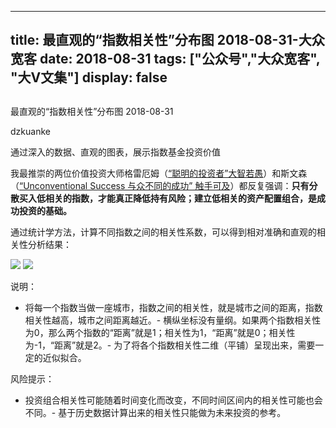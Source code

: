 
---
title:   最直观的“指数相关性”分布图 2018-08-31-大众宽客
date: 2018-08-31
tags: ["公众号","大众宽客", "大V文集"]
display: false
---


## 



最直观的“指数相关性”分布图 2018-08-31




dzkuanke




通过深入的数据、直观的图表，展示指数基金投资价值


我最推崇的两位价值投资大师格雷厄姆（[“聪明的投资者”大智若愚](http://mp.weixin.qq.com/s?__biz=MzAwMTc1MDcwNw==&amp;mid=2648273008&amp;idx=1&amp;sn=1986e188daec22378d05243c9970483c&amp;chksm=82f933acb58ebabae67065fc8fb942a6458e6d204acbfe42d5eaf68f6c49ee02353936ac64c5&amp;scene=21#wechat_redirect)）和斯文森（[“Unconventional Success 与众不同的成功” 触手可及](http://mp.weixin.qq.com/s?__biz=MzAwMTc1MDcwNw==&amp;mid=2648273011&amp;idx=1&amp;sn=e22705a245e90fb6e42877456523cdcd&amp;chksm=82f933afb58ebab9945ddad1406b7ee013416143466430ab9e04883cf94942b0d1dc10ac6ca1&amp;scene=21#wechat_redirect)）都反复强调：**只有分散买入低相关的指数**<h-char unicode="ff0c" class="biaodian cjk bd-end bd-cop bd-hangable bd-jiya"><h-inner>**，**</h-inner></h-char>**才能真正降低持有风险；建立低相关的资产配置组合，是成功投资的基础。**



通过统计学方法，计算不同指数之间的相关性系数，可以得到相对准确和直观的相关性分析结果：



<img class="" data-copyright="0" data-ratio="0.8184764991896273" data-s="300,640" src="https://mmbiz.qpic.cn/mmbiz_png/PKw3FQPmhIjPla75ts1v3SMayHianCNQyyPQ70yxy1LqXZuntbWf95ufsEOkMpdq7Y7djhTXX4GGXDIZSzPxibHA/640?wx_fmt=png" data-type="png" data-w="1234" style=""/>

<img class="" data-copyright="0" data-ratio="0.8205546492659054" data-s="300,640" src="https://mmbiz.qpic.cn/mmbiz_png/PKw3FQPmhIjPla75ts1v3SMayHianCNQyXReqZ6Eh6k5MkFZNyF3gPhiapa0j4edwxt9zeK8kw4gH1Qxib0A6U2Ng/640?wx_fmt=png" data-type="png" data-w="1226" style=""/>

说明：
- 将每一个指数当做一座城市，指数之间的相关性，就是城市之间的距离，指数相关性越高，城市之间距离越近。- 横纵坐标没有量纲。如果两个指数相关性为0，那么两个指数的“距离”就是1；相关性为1，“距离”就是0；相关性为-1，“距离”就是2。- 为了将各个指数相关性二维（平铺）呈现出来，需要一定的近似拟合。


风险提示：
- 投资组合相关性可能随着时间变化而改变，不同时间区间内的相关性可能也会不同。- 基于历史数据计算出来的相关性只能做为未来投资的参考。









